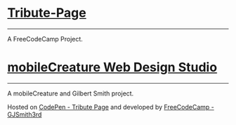 # [Tribute-Page](https://github.com/GJSmith3rd/FCC-Zipline-Tribute-Page)
--------------------------------
A FreeCodeCamp Project.

# [mobileCreature Web Design Studio](http://mobilecreature.github.io/)
--------------------------------
A mobileCreature and Gilbert Smith project.

Hosted on [CodePen - Tribute Page](http://codepen.io/GJSmith3rd/full/LGaWmK) and developed by [FreeCodeCamp - GJSmith3rd](http://freecodecamp.com/gjsmith3rd)